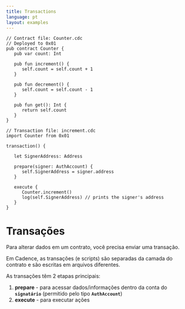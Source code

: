```yaml
---
title: Transactions
language: pt
layout: examples
---
```


```cadence
// Contract file: Counter.cdc
// Deployed to 0x01
pub contract Counter {
   pub var count: Int

   pub fun increment() {
      self.count = self.count + 1
   }

   pub fun decrement() {
      self.count = self.count - 1
   }

   pub fun get(): Int {
      return self.count
   }
}
```

```cadence
// Transaction file: increment.cdc
import Counter from 0x01

transaction() {

   let SignerAddress: Address

   prepare(signer: AuthAccount) {
      self.SignerAddress = signer.address
   }

   execute {
      Counter.increment()
      log(self.SignerAddress) // prints the signer's address
   }
}
```
# **Transações**

Para alterar dados em um contrato, você precisa enviar uma transação.

Em Cadence, as transações (e scripts) são separadas da camada do contrato e são escritas em arquivos diferentes.

As transações têm 2 etapas principais:

1. **prepare** - para acessar dados/informações dentro da conta do **`signatário`** (permitido pelo tipo **`AuthAccount`**)
2. **execute** - para executar ações
